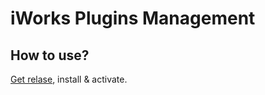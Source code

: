 # iWorks Plugins Management

## How to use?

[Get relase](https://github.com/iworks/iworks-plugins-management/releases/), install & activate.
